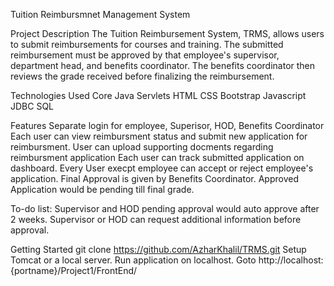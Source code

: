 Tuition Reimbursmnet Management System 

Project Description
The Tuition Reimbursement System, TRMS, allows users to submit reimbursements for courses and training. The submitted reimbursement must be approved by that employee's supervisor, department head, and benefits coordinator. The benefits coordinator then reviews the grade received before finalizing the reimbursement.

Technologies Used
Core Java
Servlets
HTML
CSS
Bootstrap
Javascript
JDBC
SQL

Features
Separate login for employee, Superisor, HOD, Benefits Coordinator
Each user can view reimbursment status and submit new application for reimbursment.
User can upload supporting docments regarding reimbursment application 
Each user can track submitted application on dashboard.
Every User execpt employee can accept or reject employee's application.
Final Approval is given by Benefits Coordinator.
Approved Application would be pending till final grade.

To-do list:
Supervisor and HOD pending approval would auto approve after 2 weeks.
Supervisor or HOD can request additional information before approval.

Getting Started
git clone https://github.com/AzharKhalil/TRMS.git 
Setup Tomcat or a local server.
Run application on localhost.
Goto http://localhost:{portname}/Project1/FrontEnd/